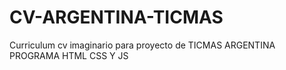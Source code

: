 # CV-ARGENTINA-TICMAS
Curriculum cv imaginario para proyecto de TICMAS ARGENTINA PROGRAMA
HTML CSS Y JS
